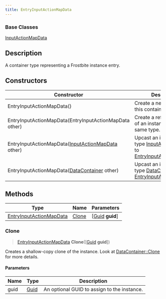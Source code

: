 ```yaml
---
title: EntryInputActionMapData
---
```

### Base Classes

[InputActionMapData](InputActionMapData)

## Description

A container type representing a Frostbite instance entry.

## Constructors

| Constructor                                                                        | Description                                                                                                                           |
| ---------------------------------------------------------------------------------- | ------------------------------------------------------------------------------------------------------------------------------------- |
| EntryInputActionMapData()                                                          | Create a new instance of this container type.                                                                                         |
| EntryInputActionMapData(EntryInputActionMapData other)                             | Create a reference copy of an instance of the same type.                                                                              |
| EntryInputActionMapData([InputActionMapData](InputActionMapData) other)            | Upcast an instance of type [InputActionMapData](InputActionMapData) to [EntryInputActionMapData](EntryInputActionMapData).            |
| EntryInputActionMapData([DataContainer](/vext/ref/shared/class/datacontainer) other) | Upcast an instance of type [DataContainer](/vext/ref/shared/class/datacontainer) to [EntryInputActionMapData](EntryInputActionMapData). |

## Methods

| Type                                               | Name            | Parameters                                     |
| -------------------------------------------------- | --------------- | ---------------------------------------------- |
| [EntryInputActionMapData](EntryInputActionMapData) | [Clone](#clone) | \[[Guid](/vext/ref/shared/class/guid) **guid**\] |

### Clone

> [EntryInputActionMapData](EntryInputActionMapData) **Clone**(\[[Guid](/vext/ref/shared/class/guid) **guid**\])

Creates a shallow-copy clone of the instance. Look at [DataContainer::Clone](/vext/ref/shared/class/datacontainer#clone) for more details.

#### Parameters

| Name | Type         | Description                                 |
| ---- | ------------ | ------------------------------------------- |
| guid | [Guid](Guid) | An optional GUID to assign to the instance. |
